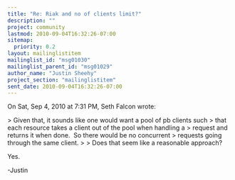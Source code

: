 ```yaml
---
title: "Re: Riak and no of clients limit?"
description: ""
project: community
lastmod: 2010-09-04T16:32:26-07:00
sitemap:
  priority: 0.2
layout: mailinglistitem
mailinglist_id: "msg01030"
mailinglist_parent_id: "msg01029"
author_name: "Justin Sheehy"
project_section: "mailinglistitem"
sent_date: 2010-09-04T16:32:26-07:00
---
```



On Sat, Sep 4, 2010 at 7:31 PM, Seth Falcon  wrote:

&gt; Given that, it sounds like one would want a pool of pb clients such
&gt; that each resource takes a client out of the pool when handling a
&gt; request and returns it when done.  So there would be no concurrent
&gt; requests going through the same client.
&gt;
&gt; Does that seem like a reasonable approach?

Yes.

-Justin

